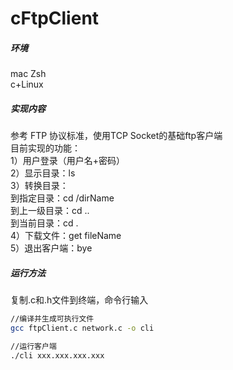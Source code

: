 # cFtpClient

##### 环境
mac Zsh  
c+Linux  

##### 实现内容
参考 FTP 协议标准，使用TCP Socket的基础ftp客户端  
目前实现的功能：  
1）用户登录（用户名+密码）  
2）显示目录：ls  
3）转换目录：  
  到指定目录：cd /dirName  
  到上一级目录：cd ..  
  到当前目录：cd .  
4）下载文件：get fileName  
5）退出客户端：bye  


##### 运行方法
复制.c和.h文件到终端，命令行输入
```bash
//编译并生成可执行文件
gcc ftpClient.c network.c -o cli

//运行客户端
./cli xxx.xxx.xxx.xxx
```
